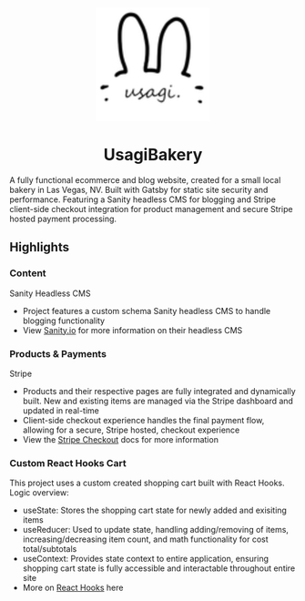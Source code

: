 <p align="center">
  <a href="https://www.usagibakery.com/">
    <img alt="UsagiBakery" src="./svg/github-logo.svg" width="200" />
  </a>
</p>
<h1 align="center">
  UsagiBakery
</h1>

A fully functional ecommerce and blog website, created for a small local bakery in Las Vegas, NV. Built with Gatsby for static site security and performance. Featuring a Sanity headless CMS for blogging and Stripe client-side checkout integration for product management and secure Stripe hosted payment processing.

## Highlights

### Content

Sanity Headless CMS

- Project features a custom schema Sanity headless CMS to handle blogging functionality
- View [Sanity.io](https://www.sanity.io/) for more information on their headless CMS

### Products & Payments

Stripe

- Products and their respective pages are fully integrated and dynamically built. New and existing items are managed via the Stripe dashboard and updated in real-time
- Client-side checkout experience handles the final payment flow, allowing for a secure, Stripe hosted, checkout experience
- View the [Stripe Checkout](https://stripe.com/docs/payments/checkout) docs for more information

### Custom React Hooks Cart

This project uses a custom created shopping cart built with React Hooks. Logic overview:

- useState: Stores the shopping cart state for newly added and exisiting items
- useReducer: Used to update state, handling adding/removing of items, increasing/decreasing item count, and math functionality for cost total/subtotals
- useContext: Provides state context to entire application, ensuring shopping cart state is fully accessible and interactable throughout entire site
- More on [React Hooks](https://reactjs.org/docs/hooks-reference.html) here
